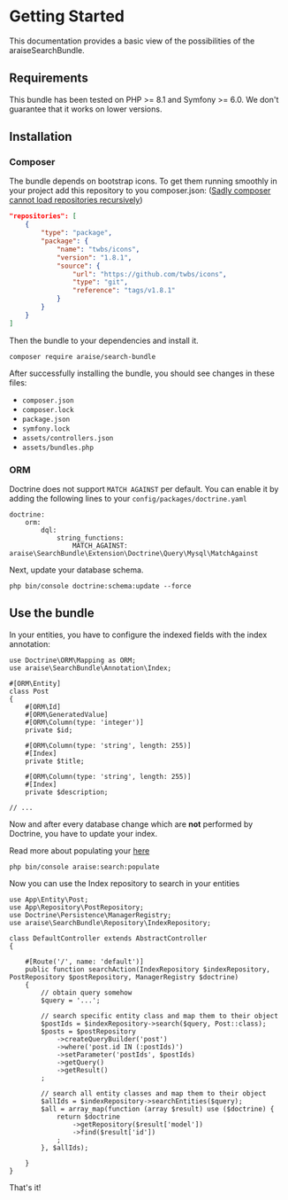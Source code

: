 # Getting Started

This documentation provides a basic view of the possibilities of the araiseSearchBundle. 

## Requirements

This bundle has been tested on PHP >= 8.1 and Symfony >= 6.0. 
We don't guarantee that it works on lower versions.

## Installation

### Composer
The bundle depends on bootstrap icons. To get them running smoothly in your project
add this repository to you composer.json: ([Sadly composer cannot load repositories recursively](https://getcomposer.org/doc/faqs/why-cant-composer-load-repositories-recursively.md))
```json
"repositories": [
    {
        "type": "package",
        "package": {
            "name": "twbs/icons",
            "version": "1.8.1",
            "source": {
                "url": "https://github.com/twbs/icons",
                "type": "git",
                "reference": "tags/v1.8.1"
            }
        }
    }
]
```
Then the bundle to your dependencies and install it.

```
composer require araise/search-bundle
```

After successfully installing the bundle, you should see changes in these files:
 - `composer.json`
 - `composer.lock`
 - `package.json`
 - `symfony.lock`
 - `assets/controllers.json`
 - `assets/bundles.php`

### ORM
Doctrine does not support `MATCH AGAINST` per default. You can enable it by adding the following lines to your `config/packages/doctrine.yaml`

```
doctrine:
    orm:
        dql:
            string_functions:
                MATCH_AGAINST: araise\SearchBundle\Extension\Doctrine\Query\Mysql\MatchAgainst
```

Next, update your database schema.

```
php bin/console doctrine:schema:update --force
```


## Use the bundle

In your entities, you have to configure the indexed fields with the index annotation:

```
use Doctrine\ORM\Mapping as ORM;
use araise\SearchBundle\Annotation\Index;

#[ORM\Entity]
class Post
{
    #[ORM\Id]
    #[ORM\GeneratedValue]
    #[ORM\Column(type: 'integer')]
    private $id;

    #[ORM\Column(type: 'string', length: 255)]
    #[Index]
    private $title;

    #[ORM\Column(type: 'string', length: 255)]
    #[Index]
    private $description;
    
// ...
```

Now and after every database change which are **not** performed by Doctrine, you have to update your index.

Read more about populating your [here](indexing.md)

```
php bin/console araise:search:populate
```

Now you can use the Index repository to search in your entities

```
use App\Entity\Post;
use App\Repository\PostRepository;
use Doctrine\Persistence\ManagerRegistry;
use araise\SearchBundle\Repository\IndexRepository;

class DefaultController extends AbstractController
{

    #[Route('/', name: 'default')]
    public function searchAction(IndexRepository $indexRepository, PostRepository $postRepository, ManagerRegistry $doctrine)
    {
        // obtain query somehow
        $query = '...';

        // search specific entity class and map them to their object
        $postIds = $indexRepository->search($query, Post::class);
        $posts = $postRepository
            ->createQueryBuilder('post')
            ->where('post.id IN (:postIds)')
            ->setParameter('postIds', $postIds)
            ->getQuery()
            ->getResult()
        ;

        // search all entity classes and map them to their object
        $allIds = $indexRepository->searchEntities($query);
        $all = array_map(function (array $result) use ($doctrine) {
            return $doctrine
                ->getRepository($result['model'])
                ->find($result['id'])
            ;
        }, $allIds);
        
    }
}
```

That's it!


